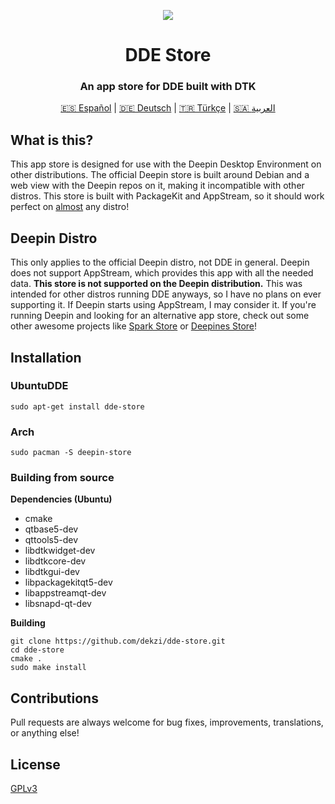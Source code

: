 <p align="center"><img src="https://user-images.githubusercontent.com/56656996/99621835-b2d8dc80-29dd-11eb-8183-987e80f8b3a7.png"></p>
<h1 align="center">DDE Store</h1>
<h3 align="center">An app store for DDE built with DTK</h3>
<p align="center"><a href="/translations/README/README.es.md">🇪🇸 Español</a> | <a href="/translations/README/README.de.md">🇩🇪 Deutsch</a> | <a href="/translations/README/README.tr.md">🇹🇷 Türkçe</a> | <a href="/translations/README/README.ar.md">🇸🇦 العربية</a></p>

## What is this?

This app store is designed for use with the Deepin Desktop Environment on other distributions. The official Deepin store is built around Debian and a web view with the Deepin repos on it, making it incompatible with other distros. This store is built with PackageKit and AppStream, so it should work perfect on [almost](#deepin-distro) any distro!

## Deepin Distro

This only applies to the official Deepin distro, not DDE in general. Deepin does not support AppStream, which provides this app with all the needed data. **This store is not supported on the Deepin distribution.** This was intended for other distros running DDE anyways, so I have no plans on ever supporting it. If Deepin starts using AppStream, I may consider it. If you're running Deepin and looking for an alternative app store, check out some other awesome projects like [Spark Store](https://www.spark-app.store) or [Deepines Store](https://deepines.com)!

## Installation
### UbuntuDDE
```
sudo apt-get install dde-store
```

### Arch
```
sudo pacman -S deepin-store
```

### Building from source
**Dependencies (Ubuntu)**
- cmake
- qtbase5-dev
- qttools5-dev
- libdtkwidget-dev
- libdtkcore-dev
- libdtkgui-dev
- libpackagekitqt5-dev
- libappstreamqt-dev
- libsnapd-qt-dev

**Building**
```
git clone https://github.com/dekzi/dde-store.git
cd dde-store
cmake .
sudo make install
```

## Contributions
Pull requests are always welcome for bug fixes, improvements, translations, or anything else!

## License
[GPLv3](LICENSE)
